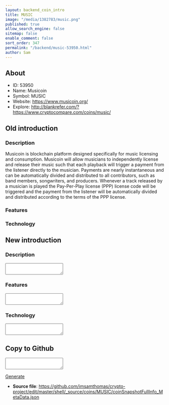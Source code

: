 ```yaml
---
layout: backend_coin_intro
title: MUSIC
image: "/media/1382783/music.png"
published: true
allow_search_engine: false
sitemap: false
enable_comment: false
sort_order: 347
permalink: "/backend/music-53950.html"
author: Sam
---
```


## About

- ID: 53950
- Name: Musicoin
- Symbol: MUSIC
- Website: https://www.musicoin.org/
- Explore: http://blankrefer.com/?https://www.cryptocompare.com/coins/music/


## Old introduction

### Description

<p>Musicoin is blockchain platform designed specifically for music licensing and consumption. Musicoin will allow musicians to independently license and release their music such that each playback will trigger a payment from the listener directly to the musician. Payments are nearly instantaneous and can be automatically divided and distributed to all contributors, such as band members, songwriters, and producers. Whenever a track released by a musician is played the <span> Pay-Per-Play license (PPP)</span> license code will be triggered and the payment from the listener will be automatically divided and distributed according to the terms of the PPP license. </p>

### Features


### Technology




## New introduction


### Description
<textarea id="meta_description" name="description"></textarea>

### Features
<textarea id="meta_features" name="features"></textarea>

### Technology
<textarea id="meta_technology" name="technology"></textarea>


## Copy to Github

<textarea id="coinsnapshotfullinfo_metadata"></textarea>

<a href="#gen" onclick="generateMetaDatJson()">Generate</a>

- **Source file**: <a href="https://github.com/imsamthomas/crypto-project/edit/master/shell/_source/coins/MUSIC/coinSnapshotFullInfo_MetaData.json">https://github.com/imsamthomas/crypto-project/edit/master/shell/_source/coins/MUSIC/coinSnapshotFullInfo_MetaData.json</a>

